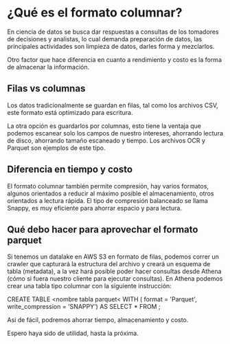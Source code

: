 # ¿Qué es el formato columnar?

En ciencia de datos se busca dar respuestas a consultas de los tomadores de decisiones y analistas, lo cual demanda preparación de datos, las principales actividades son limpieza de datos, darles forma y mezclarlos.

Otro factor que hace diferencia en cuanto a rendimiento y costo es la forma de almacenar la información.

## Filas vs columnas

Los datos tradicionalmente se guardan en filas, tal como los archivos CSV, este formato está optimizado para escritura. 

La otra opción es guardarlos por columnas, esto tiene la ventaja que podemos escanear solo los campos de nuestro intereses, ahorrando lectura de disco, ahorrando tamaño escaneado y tiempo. Los archivos OCR y Parquet son ejemplos de este tipo.

## Diferencia en tiempo y costo

El formato columnar también permite compresión, hay varios formatos, algunos orientados a reducir al máximo posible el almacenamiento, otros orientados a lectura rápida. El tipo de compresión balanceado se llama Snappy, es muy eficiente para ahorrar espacio y para lectura.

## Qué debo hacer para aprovechar el formato parquet

Si tenemos un datalake en AWS S3 en formato de filas, podemos correr un crawler que capturará la estructura del archivo y creará un esquema de tabla (metadata), a la vez hará posible poder hacer consultas desde Athena (cómo si fuera nuestro cliente para ejecutar consultas). En Athena podemos crear una tabla tipo columnar con la siguiente instrucción:

CREATE TABLE <nombre tabla parquet<
WITH (
      format = 'Parquet',
      write_compression = 'SNAPPY')
AS SELECT *
FROM <tabla origen almacenada en filas>;
  
Así de fácil, podremos ahorrar tiempo, almacenamiento y costo.
  
Espero haya sido de utilidad, hasta la próxima.
